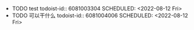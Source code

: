 - TODO test
  todoist-id:: 6081003304
  SCHEDULED: <2022-08-12 Fri>
- TODO 可以干什么
  todoist-id:: 6081004006
  SCHEDULED: <2022-08-12 Fri>